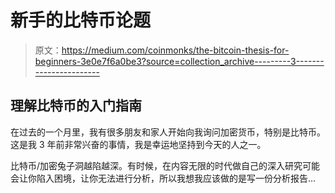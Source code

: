 # 新手的比特币论题

> 原文：<https://medium.com/coinmonks/the-bitcoin-thesis-for-beginners-3e0e7f6a0be3?source=collection_archive---------3----------------------->

## 理解比特币的入门指南

在过去的一个月里，我有很多朋友和家人开始向我询问加密货币，特别是比特币。这是我 3 年前非常兴奋的事情，我是幸运地坚持到今天的人之一。

比特币/加密兔子洞越陷越深。有时候，在内容无限的时代做自己的深入研究可能会让你陷入困境，让你无法进行分析，所以我想我应该做的是写一份分析报告…